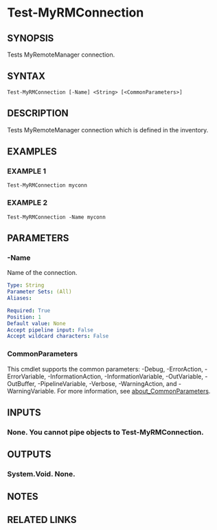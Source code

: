 ﻿---
external help file: MyRemoteManager-help.xml
Module Name: MyRemoteManager
online version:
schema: 2.0.0
---

# Test-MyRMConnection

## SYNOPSIS
Tests MyRemoteManager connection.

## SYNTAX

```
Test-MyRMConnection [-Name] <String> [<CommonParameters>]
```

## DESCRIPTION
Tests MyRemoteManager connection which is defined in the inventory.

## EXAMPLES

### EXAMPLE 1
```
Test-MyRMConnection myconn
```

### EXAMPLE 2
```
Test-MyRMConnection -Name myconn
```

## PARAMETERS

### -Name
Name of the connection.

```yaml
Type: String
Parameter Sets: (All)
Aliases:

Required: True
Position: 1
Default value: None
Accept pipeline input: False
Accept wildcard characters: False
```

### CommonParameters
This cmdlet supports the common parameters: -Debug, -ErrorAction, -ErrorVariable, -InformationAction, -InformationVariable, -OutVariable, -OutBuffer, -PipelineVariable, -Verbose, -WarningAction, and -WarningVariable. For more information, see [about_CommonParameters](http://go.microsoft.com/fwlink/?LinkID=113216).

## INPUTS

### None. You cannot pipe objects to Test-MyRMConnection.
## OUTPUTS

### System.Void. None.
## NOTES

## RELATED LINKS
